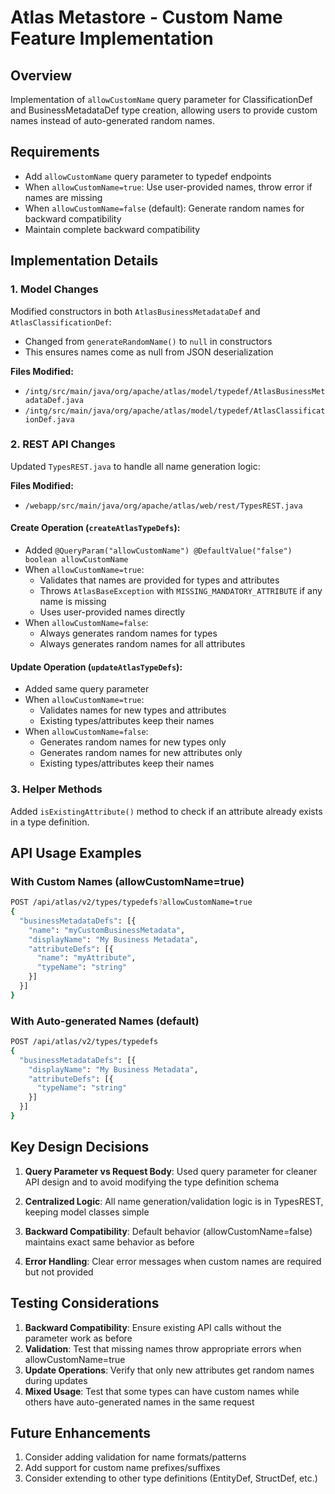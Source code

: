 # Atlas Metastore - Custom Name Feature Implementation

## Overview
Implementation of `allowCustomName` query parameter for ClassificationDef and BusinessMetadataDef type creation, allowing users to provide custom names instead of auto-generated random names.

## Requirements
- Add `allowCustomName` query parameter to typedef endpoints
- When `allowCustomName=true`: Use user-provided names, throw error if names are missing
- When `allowCustomName=false` (default): Generate random names for backward compatibility
- Maintain complete backward compatibility

## Implementation Details

### 1. Model Changes
Modified constructors in both `AtlasBusinessMetadataDef` and `AtlasClassificationDef`:
- Changed from `generateRandomName()` to `null` in constructors
- This ensures names come as null from JSON deserialization

**Files Modified:**
- `/intg/src/main/java/org/apache/atlas/model/typedef/AtlasBusinessMetadataDef.java`
- `/intg/src/main/java/org/apache/atlas/model/typedef/AtlasClassificationDef.java`

### 2. REST API Changes
Updated `TypesREST.java` to handle all name generation logic:

**Files Modified:**
- `/webapp/src/main/java/org/apache/atlas/web/rest/TypesREST.java`

#### Create Operation (`createAtlasTypeDefs`):
- Added `@QueryParam("allowCustomName") @DefaultValue("false") boolean allowCustomName`
- When `allowCustomName=true`:
  - Validates that names are provided for types and attributes
  - Throws `AtlasBaseException` with `MISSING_MANDATORY_ATTRIBUTE` if any name is missing
  - Uses user-provided names directly
- When `allowCustomName=false`:
  - Always generates random names for types
  - Always generates random names for all attributes

#### Update Operation (`updateAtlasTypeDefs`):
- Added same query parameter
- When `allowCustomName=true`:
  - Validates names for new types and attributes
  - Existing types/attributes keep their names
- When `allowCustomName=false`:
  - Generates random names for new types only
  - Generates random names for new attributes only
  - Existing types/attributes keep their names

### 3. Helper Methods
Added `isExistingAttribute()` method to check if an attribute already exists in a type definition.

## API Usage Examples

### With Custom Names (allowCustomName=true)
```bash
POST /api/atlas/v2/types/typedefs?allowCustomName=true
{
  "businessMetadataDefs": [{
    "name": "myCustomBusinessMetadata",
    "displayName": "My Business Metadata",
    "attributeDefs": [{
      "name": "myAttribute",
      "typeName": "string"
    }]
  }]
}
```

### With Auto-generated Names (default)
```bash
POST /api/atlas/v2/types/typedefs
{
  "businessMetadataDefs": [{
    "displayName": "My Business Metadata",
    "attributeDefs": [{
      "typeName": "string"
    }]
  }]
}
```

## Key Design Decisions

1. **Query Parameter vs Request Body**: Used query parameter for cleaner API design and to avoid modifying the type definition schema

2. **Centralized Logic**: All name generation/validation logic is in TypesREST, keeping model classes simple

3. **Backward Compatibility**: Default behavior (allowCustomName=false) maintains exact same behavior as before

4. **Error Handling**: Clear error messages when custom names are required but not provided

## Testing Considerations

1. **Backward Compatibility**: Ensure existing API calls without the parameter work as before
2. **Validation**: Test that missing names throw appropriate errors when allowCustomName=true
3. **Update Operations**: Verify that only new attributes get random names during updates
4. **Mixed Usage**: Test that some types can have custom names while others have auto-generated names in the same request

## Future Enhancements

1. Consider adding validation for name formats/patterns
2. Add support for custom name prefixes/suffixes
3. Consider extending to other type definitions (EntityDef, StructDef, etc.)
